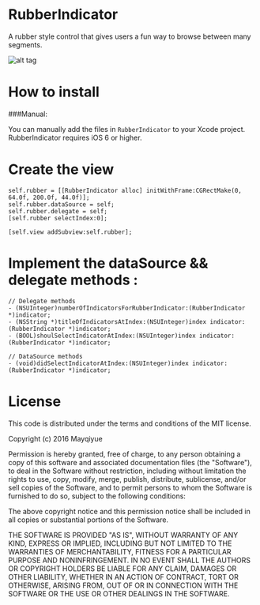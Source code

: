 RubberIndicator
====================

A rubber style control that gives users a fun way to browse between many segments.

![alt tag](https://raw.githubusercontent.com/mayqiyue/RubberIndicator/master/rubberIndicator.gif)

# How to install

###Manual:

You can manually add the files in `RubberIndicator` to your Xcode project. RubberIndicator requires iOS 6 or higher.


# Create the view

   	self.rubber = [[RubberIndicator alloc] initWithFrame:CGRectMake(0, 64.0f, 200.0f, 44.0f)];
    self.rubber.dataSource = self;
    self.rubber.delegate = self;
    [self.rubber selectIndex:0];
    
    [self.view addSubview:self.rubber];



# Implement the dataSource && delegate methods :

	// Delegate methods
	- (NSUInteger)numberOfIndicatorsForRubberIndicator:(RubberIndicator *)indicator;
	- (NSString *)titleOfIndicatorsAtIndex:(NSUInteger)index indicator:(RubberIndicator *)indicator;
	- (BOOL)shoulSelectIndicatorAtIndex:(NSUInteger)index indicator:(RubberIndicator *)indicator;
	
	// DataSource methods
	- (void)didSelectIndicatorAtIndex:(NSUInteger)index indicator:(RubberIndicator *)indicator;


# License

 This code is distributed under the terms and conditions of the MIT license.

 Copyright (c) 2016 Mayqiyue

 Permission is hereby granted, free of charge, to any person obtaining a copy
 of this software and associated documentation files (the "Software"), to deal
 in the Software without restriction, including without limitation the rights
 to use, copy, modify, merge, publish, distribute, sublicense, and/or sell
 copies of the Software, and to permit persons to whom the Software is
 furnished to do so, subject to the following conditions:

 The above copyright notice and this permission notice shall be included in
 all copies or substantial portions of the Software.

 THE SOFTWARE IS PROVIDED "AS IS", WITHOUT WARRANTY OF ANY KIND, EXPRESS OR
 IMPLIED, INCLUDING BUT NOT LIMITED TO THE WARRANTIES OF MERCHANTABILITY,
 FITNESS FOR A PARTICULAR PURPOSE AND NONINFRINGEMENT. IN NO EVENT SHALL THE
 AUTHORS OR COPYRIGHT HOLDERS BE LIABLE FOR ANY CLAIM, DAMAGES OR OTHER
 LIABILITY, WHETHER IN AN ACTION OF CONTRACT, TORT OR OTHERWISE, ARISING FROM,
 OUT OF OR IN CONNECTION WITH THE SOFTWARE OR THE USE OR OTHER DEALINGS IN
 THE SOFTWARE.
